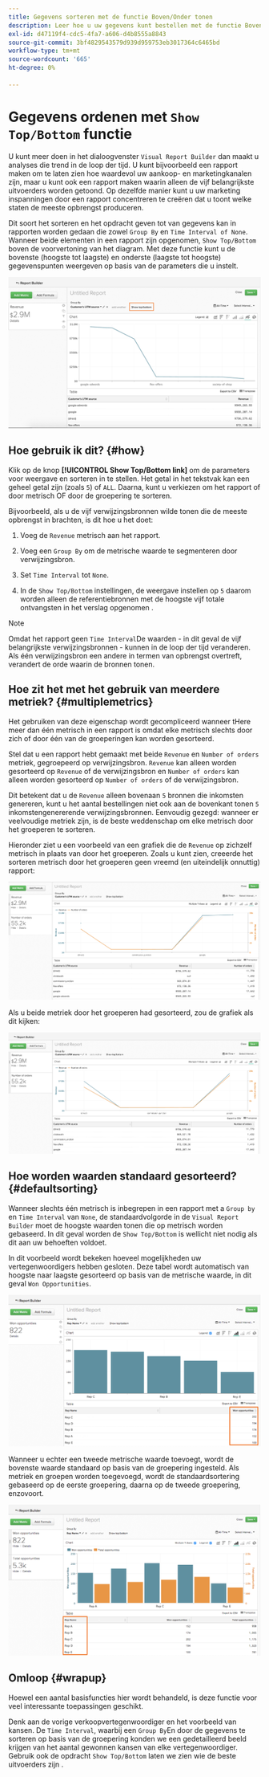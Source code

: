 ```yaml
---
title: Gegevens sorteren met de functie Boven/Onder tonen
description: Leer hoe u uw gegevens kunt bestellen met de functie Boven/Onder tonen.
exl-id: d47119f4-cdc5-4fa7-a606-d4b8555a8843
source-git-commit: 3bf4829543579d939d959753eb3017364c6465bd
workflow-type: tm+mt
source-wordcount: '665'
ht-degree: 0%

---
```


# Gegevens ordenen met `Show Top/Bottom` functie

U kunt meer doen in het dialoogvenster `Visual Report Builder` dan maakt u analyses die trend in de loop der tijd. U kunt bijvoorbeeld een rapport maken om te laten zien hoe waardevol uw aankoop- en marketingkanalen zijn, maar u kunt ook een rapport maken waarin alleen de vijf belangrijkste uitvoerders worden getoond. Op dezelfde manier kunt u uw marketing inspanningen door een rapport concentreren te creëren dat u toont welke staten de meeste opbrengst produceren.

Dit soort het sorteren en het opdracht geven tot van gegevens kan in rapporten worden gedaan die zowel `Group By` en `Time Interval of None`. Wanneer beide elementen in een rapport zijn opgenomen, `Show Top/Bottom` boven de voorvertoning van het diagram. Met deze functie kunt u de bovenste (hoogste tot laagste) en onderste (laagste tot hoogste) gegevenspunten weergeven op basis van de parameters die u instelt.

![Toon Hoogste/Onderste eigenschap in Visuele Report Builder.](../../assets/Show_Top_Bottom.png)

## Hoe gebruik ik dit? {#how}

Klik op de knop **[!UICONTROL Show Top/Bottom link]** om de parameters voor weergave en sorteren in te stellen. Het getal in het tekstvak kan een geheel getal zijn (zoals `5`) of `ALL`. Daarna, kunt u verkiezen om het rapport of door metrisch OF door de groepering te sorteren.

Bijvoorbeeld, als u de vijf verwijzingsbronnen wilde tonen die de meeste opbrengst in brachten, is dit hoe u het doet:

1. Voeg de `Revenue` metrisch aan het rapport.

1. Voeg een `Group By` om de metrische waarde te segmenteren door verwijzingsbron.

1. Set `Time Interval` tot `None`.

1. In de `Show Top/Bottom` instellingen, de weergave instellen op `5` daarom worden alleen de referentiebronnen met de hoogste vijf totale ontvangsten in het verslag opgenomen .

>[!NOTE]
>
>Omdat het rapport geen `Time Interval`De waarden - in dit geval de vijf belangrijkste verwijzingsbronnen - kunnen in de loop der tijd veranderen. Als één verwijzingsbron een andere in termen van opbrengst overtreft, verandert de orde waarin de bronnen tonen.

## Hoe zit het met het gebruik van meerdere metriek? {#multiplemetrics}

Het gebruiken van deze eigenschap wordt gecompliceerd wanneer tHere meer dan één metrisch in een rapport is omdat elke metrisch slechts door zich of door één van de groeperingen kan worden gesorteerd.

Stel dat u een rapport hebt gemaakt met beide `Revenue` en `Number of orders` metriek, gegroepeerd op verwijzingsbron. `Revenue` kan alleen worden gesorteerd op `Revenue` of de verwijzingsbron en `Number of orders` kan alleen worden gesorteerd op `Number of orders` of de verwijzingsbron.

Dit betekent dat u de `Revenue` alleen bovenaan `5` bronnen die inkomsten genereren, kunt u het aantal bestellingen niet ook aan de bovenkant tonen `5` inkomstengenererende verwijzingsbronnen. Eenvoudig gezegd: wanneer er veelvoudige metriek zijn, is de beste weddenschap om elke metrisch door het groeperen te sorteren.

Hieronder ziet u een voorbeeld van een grafiek die de `Revenue` op zichzelf metrisch in plaats van door het groeperen. Zoals u kunt zien, creeerde het sorteren metrisch door het groeperen geen vreemd (en uiteindelijk onnuttig) rapport:

![Vreemde en nutteloze rapportresultaten.](../../assets/strange-report-results.png)

Als u beide metriek door het groeperen had gesorteerd, zou de grafiek als dit kijken:

![Beide metriek worden gesorteerd op de groepering.](../../assets/sort-metrics-by-grouping.png)

## Hoe worden waarden standaard gesorteerd? {#defaultsorting}

Wanneer slechts één metrisch is inbegrepen in een rapport met a `Group by` en `Time Interval` van `None`, de standaardvolgorde in de `Visual Report Builder` moet de hoogste waarden tonen die op metrisch worden gebaseerd. In dit geval worden de `Show Top/Bottom` is wellicht niet nodig als dit aan uw behoeften voldoet.

In dit voorbeeld wordt bekeken hoeveel mogelijkheden uw vertegenwoordigers hebben gesloten. Deze tabel wordt automatisch van hoogste naar laagste gesorteerd op basis van de metrische waarde, in dit geval `Won Opportunities`.

![Volgorde met metrisch.](../../assets/Ordered_by_metric.png)

Wanneer u echter een tweede metrische waarde toevoegt, wordt de bovenste waarde standaard op basis van de groepering ingesteld. Als metriek en groepen worden toegevoegd, wordt de standaardsortering gebaseerd op de eerste groepering, daarna op de tweede groepering, enzovoort.

![Volgorde op groepering.](../../assets/Ordered_by_grouping.png)

## Omloop {#wrapup}

Hoewel een aantal basisfuncties hier wordt behandeld, is deze functie voor veel interessante toepassingen geschikt.

Denk aan de vorige verkoopvertegenwoordiger en het voorbeeld van kansen. De `Time Interval`, waarbij een `Group By`En door de gegevens te sorteren op basis van de groepering konden we een gedetailleerd beeld krijgen van het aantal gewonnen kansen van elke vertegenwoordiger. Gebruik ook de opdracht `Show Top/Bottom` laten we zien wie de beste uitvoerders zijn .
